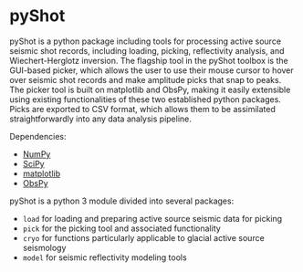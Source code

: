 <h1>pyShot</h1>

pyShot is a python package including tools for processing active source seismic shot records, including loading, picking, reflectivity analysis, and Wiechert-Herglotz inversion. The flagship tool in the pyShot toolbox is the GUI-based picker, which allows the user to use their mouse cursor to hover over seismic shot records and make amplitude picks that snap to peaks. The picker tool is built on matplotlib and ObsPy, making it easily extensible using existing functionalities of these two established python packages. Picks are exported to CSV format, which allows them to be assimilated straightforwardly into any data analysis pipeline.

Dependencies:
* [NumPy](https://numpy.org/)
* [SciPy](https://scipy.org/)
* [matplotlib](https://matplotlib.org/)
* [ObsPy](https://docs.obspy.org/)

pyShot is a python 3 module divided into several packages: 
* `load` for loading and preparing active source seismic data for picking
* `pick` for the picking tool and associated functionality
* `cryo` for functions particularly applicable to glacial active source seismology
* `model` for seismic reflectivity modeling tools
